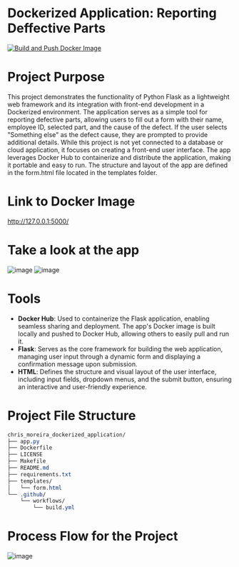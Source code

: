 # Dockerized Application: Reporting Deffective Parts
[![Build and Push Docker Image](https://github.com/nogibjj/chris_moreira_dockerized_application/actions/workflows/build.yml/badge.svg)](https://github.com/nogibjj/chris_moreira_dockerized_application/actions/workflows/build.yml)
# Project Purpose
This project demonstrates the functionality of Python Flask as a lightweight web framework and its integration with front-end development in a Dockerized environment. The application serves as a simple tool for reporting defective parts, allowing users to fill out a form with their name, employee ID, selected part, and the cause of the defect. If the user selects "Something else" as the defect cause, they are prompted to provide additional details. While this project is not yet connected to a database or cloud application, it focuses on creating a front-end user interface. The app leverages Docker Hub to containerize and distribute the application, making it portable and easy to run. The structure and layout of the app are defined in the form.html file located in the templates folder.

# Link to Docker Image
http://127.0.0.1:5000/
# Take a look at the app
![image](https://github.com/user-attachments/assets/e04f14c0-3aa3-4b45-a502-92154456b546)
![image](https://github.com/user-attachments/assets/29f8bec8-dde2-4445-9e00-3f1a69fd8e06)
# Tools
- **Docker Hub**: Used to containerize the Flask application, enabling seamless sharing and deployment. The app's Docker image is built locally and pushed to Docker Hub, allowing others to easily pull and run it.
- **Flask**: Serves as the core framework for building the web application, managing user input through a dynamic form and displaying a confirmation message upon submission.
- **HTML**: Defines the structure and visual layout of the user interface, including input fields, dropdown menus, and the submit button, ensuring an interactive and user-friendly experience.

# Project File Structure
```css
chris_moreira_dockerized_application/
├── app.py
├── Dockerfile
├── LICENSE
├── Makefile
├── README.md
├── requirements.txt
├── templates/
│   └── form.html
└── .github/
    └── workflows/
        └── build.yml
```

# Process Flow for the Project
![image](https://github.com/user-attachments/assets/3c8a1faa-15ee-484f-83da-fd43ab521e35)

